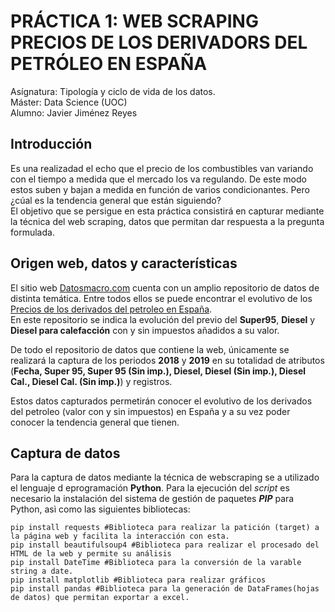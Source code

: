 # PRÁCTICA 1: WEB SCRAPING PRECIOS DE LOS DERIVADORS DEL PETRÓLEO EN ESPAÑA 
Asígnatura: Tipología y ciclo de vida de los datos.  
Máster: Data Science (UOC)  
Alumno: Javier Jiménez Reyes  

## Introducción  
Es una realizadad el echo que el precio de los combustibles van variando con el tiempo a medida que el mercado los va regulando. De este modo estos suben y bajan a medida en función de varios condicionantes. Pero ¿cúal es la tendencia general que están siguiendo?  
El objetivo que se persigue en esta práctica consistirá en capturar mediante la técnica del web scraping, datos que permitan dar respuesta a la pregunta formulada.  

## Origen web, datos y características  
El sitio web [Datosmacro.com](https://datosmacro.expansion.com/) cuenta con un amplio repositorio de datos de distinta temática. Entre todos ellos se puede encontrar el evolutivo de los [Precios de los derivados del petroleo en España](https://datosmacro.expansion.com/energia/precios-gasolina-diesel-calefaccion/espana).  
En este repositorio se indica la evolución del previo del **Super95**, **Diesel** y **Diesel para calefacción** con y sin impuestos añadidos a su valor. 

De todo el repositorio de datos que contiene la web, únicamente se realizará la captura de los periodos **2018** y **2019** en su totalidad de atributos (**Fecha, Super 95, Super 95 (Sin imp.), Diesel, Diesel (Sin imp.), Diesel Cal., Diesel Cal. (Sin imp.)**) y registros.  

Estos datos capturados permetirán conocer el evolutivo de los derivados del petroleo (valor con y sin impuestos) en España y a su vez poder conocer la tendencia general que tienen.

## Captura de datos 
Para la captura de datos mediante la técnica de webscraping se a utilizado el lenguaje d eprogramación **Python**. Para la ejecución del *script* es necesario la instalación del sistema de gestión de paquetes **_PIP_** para Python, asì como las siguientes bibliotecas:  
```
pip install requests #Biblioteca para realizar la patición (target) a la página web y facilita la interacción con esta.
pip install beautifulsoup4 #Biblioteca para realizar el procesado del HTML de la web y permite su análisis
pip install DateTime #Biblioteca para la conversión de la varable string a date.
pip install matplotlib #Biblioteca para realizar gráficos
pip install pandas #Biblioteca para la generación de DataFrames(hojas de datos) que permitan exportar a excel.
```

